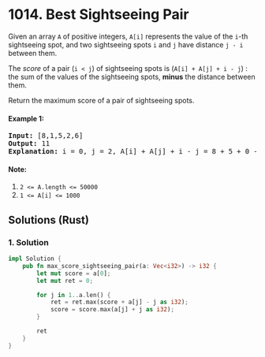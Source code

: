 # 1014. Best Sightseeing Pair
Given an array `A` of positive integers, `A[i]` represents the value of the `i`-th sightseeing spot, and two sightseeing spots `i` and `j` have distance `j - i` between them.

The *score* of a pair (`i < j`) of sightseeing spots is (`A[i] + A[j] + i - j`) : the sum of the values of the sightseeing spots, **minus** the distance between them.

Return the maximum score of a pair of sightseeing spots.

#### Example 1:
<pre>
<b>Input:</b> [8,1,5,2,6]
<b>Output:</b> 11
<b>Explanation:</b> i = 0, j = 2, A[i] + A[j] + i - j = 8 + 5 + 0 - 2 = 11
</pre>

#### Note:
1. `2 <= A.length <= 50000`
2. `1 <= A[i] <= 1000`

## Solutions (Rust)

### 1. Solution
```Rust
impl Solution {
    pub fn max_score_sightseeing_pair(a: Vec<i32>) -> i32 {
        let mut score = a[0];
        let mut ret = 0;

        for j in 1..a.len() {
            ret = ret.max(score + a[j] - j as i32);
            score = score.max(a[j] + j as i32);
        }

        ret
    }
}
```
